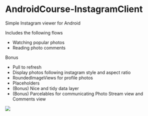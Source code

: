 # AndroidCourse-InstagramClient
Simple Instagram viewer for Android

Includes the following flows
* Watching popular photos
* Reading photo comments

Bonus
* Pull to refresh
* Display photos following instagram style and aspect ratio
* RoundedImageViews for profile photos
* Placeholders
* (Bonus) Nice and tidy data layer
* (Bonus) Parcelables for communicating Photo Stream view and Comments view

![](https://raw.githubusercontent.com/yeyus/AndroidCourse-InstagramClient/master/InstagramViewer.gif)
